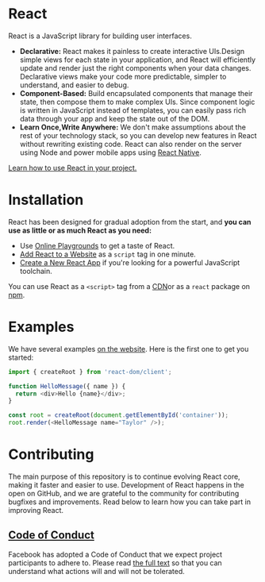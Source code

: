React
=====

React is a JavaScript library for building user interfaces.

* **Declarative:** React makes it painless to create interactive UIs.Design simple views for each state in your application, and React will efficiently update and render just the right components when your data changes. Declarative views make your code more predictable, simpler to understand, and easier to debug.
* **Component-Based:** Build encapsulated components that manage their state, then compose them to make complex UIs. Since component logic is written in JavaScript instead of templates, you can easily pass rich data through your app and keep the state out of the DOM.
* **Learn Once,Write Anywhere:** We don't make assumptions about the rest of your technology stack, so you can develop new features in React without rewriting existing code. React can also render on the server using Node and power mobile apps using [React Native]().

[Learn how to use React in your project.]()

Installation
===

React has been designed for gradual adoption from the start, and **you can use as little or as much React as you need:**

*  Use [Online Playgrounds]() to get a taste of React.
* [Add React to a Website]() as a `script` tag in one minute.
* [Create a New React App]() if you're looking for a powerful JavaScript toolchain.

You can use React as a `<script>` tag from a [CDN]()or as a `react` package on [npm]().

# Examples

We have several examples [on the website](). Here is the first one to get you started:

```js
import { createRoot } from 'react-dom/client';

function HelloMessage({ name }) {
  return <div>Hello {name}</div>;
}

const root = createRoot(document.getElementById('container'));
root.render(<HelloMessage name="Taylor" />);
```

# Contributing

The main purpose of this repository is to continue evolving React core, making it faster and easier to use. Development of React happens in the open on GitHub, and we are grateful to the community for contributing bugfixes and improvements. Read below to learn how you can take part in improving React.

## [Code of Conduct]()

Facebook has adopted a Code of Conduct that we expect project participants to adhere to. Please read [the full text]() so that you can understand what actions will and will not be tolerated.

